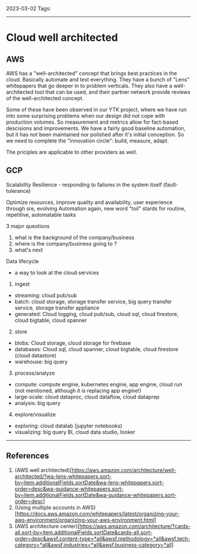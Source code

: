 2023-03-02
Tags:

---
# Cloud well architected

## AWS

AWS has a "well-architected" concept that brings best practices in the cloud. Basically automate and test everything. They have
a bunch of "Lens" whitepapers that go deeper in to problem verticals. They also have a well-architected tool that can be used,
and their partner network provide reviews of the well-architected concept.

Some of these have been observed in our YTK project, where we have run into some surprising problems when our design did not
cope with production volumes. So measurement and metrics allow for fact-based descisions and improvements. We have a fairly good
baseline automation, but it has not been maintained nor polished after it's initial conception. So we need to complete the
"innovation circle": build, measure, adapt.

The priciples are applicable to other providers as well.

## GCP

Scalability
Resilience - responding to failures in the system itself (fault-tolerance)

Optimize resources, improve quality and availability, user experience through sre, evolving
Automation again, new word "toil" stards for routine, repetitive, automatable tasks

3 major questions
1. what is the background of the company/business
2. where is the company/business going to ?
3. what's next

Data lifecycle
- a way to look at the cloud services
1. ingest
  - streaming: cloud pub/sub
  - batch: cloud storage, storage transfer service, big query transfer service, storage transfer appliance
  - generated: Cloud logging, cloud pub/sub, cloud sql, cloud firestore, cloud bigtable, cloud spanner
2. store
  - blobs: Cloud storage, cloud storage for firebase
  - databases: Cloud sql, cloud spanner, cloud bigtable, cloud firestore (cloud datastore)
  - warehouse: big query
3. process/analyze
  - compute: compute engine, kubernetes engine, app engine, cloud run (not mentioned, although it is replacing app engine!)
  - large-scale: cloud dataproc, cloud dataflow, cloud dataprep
  - analysis: big query
4. explore/visualize
  - exploring: cloud datalab (jupyter notebooks)
  - visualizing: big query BI, cloud data studio, looker

---
## References
1. (AWS well architected)[https://aws.amazon.com/architecture/well-architected/?wa-lens-whitepapers.sort-by=item.additionalFields.sortDate&wa-lens-whitepapers.sort-order=desc&wa-guidance-whitepapers.sort-by=item.additionalFields.sortDate&wa-guidance-whitepapers.sort-order=desc]
2. (Using multiple accounts in AWS)[https://docs.aws.amazon.com/whitepapers/latest/organizing-your-aws-environment/organizing-your-aws-environment.html]
3. (AWS architecture center)[https://aws.amazon.com/architecture/?cards-all.sort-by=item.additionalFields.sortDate&cards-all.sort-order=desc&awsf.content-type=*all&awsf.methodology=*all&awsf.tech-category=*all&awsf.industries=*all&awsf.business-category=*all]
